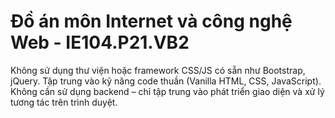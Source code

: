 # Đồ án môn Internet và công nghệ Web - IE104.P21.VB2

Không sử dụng thư viện hoặc framework CSS/JS có sẵn như Bootstrap, jQuery.
Tập trung vào kỹ năng code thuần (Vanilla HTML, CSS, JavaScript).
Không cần sử dụng backend – chỉ tập trung vào phát triển giao diện và xử lý tương tác trên
trình duyệt.
